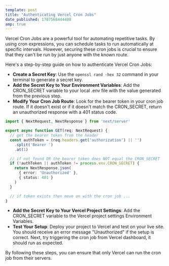 ```yaml
---
template: post
title: "Authenticating Vercel Cron Jobs"
date_published: 1707568444408
amp: true
---
```


Vercel Cron Jobs are a powerful tool for automating repetitive tasks. By using cron expressions, you can schedule tasks to run automatically at specific intervals. However, securing these cron jobs is crucial to ensure that they can't be run by just anyone with the known route.

Here's a step-by-step guide on how to authenticate Vercel Cron Jobs:
- **Create a Secret Key**: Use the `openssl rand -hex 32` command in your terminal to generate a secret key.
- **Add the Secret Key to Your Environment Variables**: Add the CRON_SECRET variable to your local .env file with the value generated from the previous step.
- **Modify Your Cron Job Route**: Look for the bearer token in your cron job route. If it doesn't exist or if it doesn't match the CRON_SECRET, return an unauthorized response with a 401 status code.

```ts
import { NextRequest, NextResponse } from 'next/server'

export async function GET(req: NextRequest) {
  // get the bearer token from the header
  const authToken = (req.headers.get('authorization') || '')
    .split('Bearer ')
    .at(1)

  // if not found OR the bearer token does NOT equal the CRON_SECRET
  if (!authToken || authToken != process.env.CRON_SECRET) {
    return NextResponse.json(
      { error: 'Unauthorized' },
      { status: 401 }
    )
  }

  // if token exists then move on with the cron job ...
}
```

- **Add the Secret Key to Your Vercel Project Settings**: Add the CRON_SECRET variable to the Vercel project settings Environment Variables.
- **Test Your Setup**: Deploy your project to Vercel and test on your live site. You should receive an error message "Unauthorized" if the setup is correct. Next, try triggering the cron job from Vercel dashboard, it should run as expected.

By following these steps, you can ensure that only Vercel can run the cron job from their servers.

